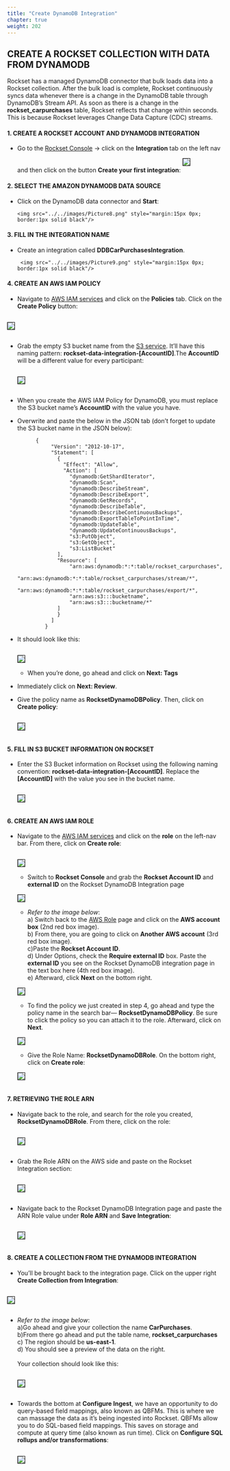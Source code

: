 ```yaml
---
title: "Create DynamoDB Integration"
chapter: true
weight: 202
---
```


## CREATE A ROCKSET COLLECTION WITH DATA FROM DYNAMODB

Rockset has a managed DynamoDB connector that bulk loads data into a Rockset collection. After the bulk load is complete,  Rockset continuously syncs data whenever there is a change in the DynamoDB table through DynamoDB’s Stream API.  As soon as there is a change in the **rockset_carpurchases** table, Rockset reflects that change within seconds. This is because Rockset leverages Change Data Capture (CDC) streams. 

<h4> 1. CREATE A ROCKSET ACCOUNT AND DYNAMODB INTEGRATION </h4>

- Go to the [Rockset Console](https://console.rockset.com/) →  click on the **Integration** tab on the left nav and then click on the button **Create your first integration**:
         <img src="../../images/Picture7.png" style="margin:15px 0px; border:1px solid black"/>
         
<h4> 2. SELECT THE AMAZON DYNAMODB DATA SOURCE </h4>

- Click on the DynamoDB data connector and **Start**:
     
      <img src="../../images/Picture8.png" style="margin:15px 0px; border:1px solid black"/>
      
<h4> 3. FILL IN THE INTEGRATION NAME </h4>
      
- Create an integration called **DDBCarPurchasesIntegration**. 
      
       <img src="../../images/Picture9.png" style="margin:15px 0px; border:1px solid black"/>
       
<h4> 4. CREATE AN AWS IAM POLICY</h4>

-  Navigate to [AWS IAM services](https://us-east-1.console.aws.amazon.com/iamv2/home#/home) and click on the **Policies** tab. Click on the **Create Policy** button:


<img src="../../images/Picture10.png" style="margin:15px 0px; border:1px solid black"/>
        
- Grab the empty S3 bucket name from the [S3 service](https://s3.console.aws.amazon.com/s3/home?region=us-east-1). It’ll have this naming pattern: <b>rockset-data-integration-[AccountID]</b>.The **AccountID** will be a different value for every participant:    

  <img src="../../images/Picture11.png" style="margin:15px 0px; border:1px solid black"/>
     
- When you create the AWS IAM Policy for DynamoDB, you must replace the S3 bucket name’s **AccountID** with the value you have.

- Overwrite and paste the below in the JSON tab (don’t forget to update the S3 bucket name in the JSON below):

            {
                 "Version": "2012-10-17",
                 "Statement": [
                   {
                     "Effect": "Allow",
                     "Action": [
                       "dynamodb:GetShardIterator",
                       "dynamodb:Scan",
                       "dynamodb:DescribeStream",
                       "dynamodb:DescribeExport",
                       "dynamodb:GetRecords",
                       "dynamodb:DescribeTable",
                       "dynamodb:DescribeContinuousBackups",
                       "dynamodb:ExportTableToPointInTime",
                       "dynamodb:UpdateTable",
                       "dynamodb:UpdateContinuousBackups",
                       "s3:PutObject",
                       "s3:GetObject",
                       "s3:ListBucket"
                   ],
                   "Resource": [
                       "arn:aws:dynamodb:*:*:table/rockset_carpurchases",
                       "arn:aws:dynamodb:*:*:table/rockset_carpurchases/stream/*",
                       "arn:aws:dynamodb:*:*:table/rockset_carpurchases/export/*",
                       "arn:aws:s3:::bucketname",
                       "arn:aws:s3:::bucketname/*"
                   ]
                   }
                 ]
               }


- It should look like this:

   <img src="../../images/Picture12.png" style="margin:15px 0px; border:1px solid black"/>
    
  - When you’re done, go ahead and click on **Next: Tags** 
 
 - Immediately click on **Next: Review**.  
  
 - Give the policy name as **RocksetDynamoDBPolicy**. Then, click on **Create policy**:
   
   <img src="../../images/Picture13.png" style="margin:15px 0px; border:1px solid black"/>
   
   
<h4> 5. FILL IN S3 BUCKET INFORMATION ON ROCKSET</h4>

- Enter the S3 Bucket information on Rockset using the following naming convention: **rockset-data-integration-[AccountID]**. Replace the **[AccountID]** with the value you see in the bucket name. 

      
   <img src="../../images/Picture14.png" style="margin:15px 0px; border:1px solid black"/>
   
<h4> 6. CREATE AN AWS IAM ROLE</h4>
 
 - Navigate to the <a href="https://us-east-1.console.aws.amazon.com/iamv2/home#/roles">AWS IAM services</a> and click on the **role** on the left-nav bar. From there, click on **Create role**: 
   
   <img src="../../images/Picture15.png" style="margin:15px 0px; border:1px solid black"/>
   
   - Switch to <b>Rockset Console</b> and grab the **Rockset Account ID** and **external ID** on the Rockset DynamoDB Integration page
   
   <img src="../../images/Picture16.png" style="margin:15px 0px; border:1px solid black"/>
      
   - _Refer to the image below_: 
    <br> a) Switch back to the [AWS Role](https://us-east-1.console.aws.amazon.com/iamv2/home#/roles) page and click on the **AWS account box** (2nd red box image). 
    <br> b) From there, you are going to click on **Another AWS account** (3rd red box image).
    <br> c)Paste the **Rockset Account ID**. 
    <br> d) Under Options, check the **Require external ID** box. Paste the **external ID** you see on the Rockset DynamoDB integration page in the text box here (4th red box image). 
    <br> e) Afterward, click **Next** on the bottom right.
    
   <img src="../../images/Picture17.png" style="margin:15px 0px; border:1px solid black"/>
    
    
   - To find the policy we just created in step 4, go ahead and type the policy name in the search bar— **RocksetDynamoDBPolicy**. Be sure to click the policy so you can attach it to the role. Afterward, click on **Next**.  
     
   <img src="../../images/Picture18.png" style="margin:15px 0px; border:1px solid black"/>
      
   -  Give the Role Name: **RocksetDynamoDBRole**. On the bottom right, click on **Create role**:   
   
   <img src="../../images/Picture19.png" style="margin:15px 0px; border:1px solid black"/>
    
    
<h4> 7. RETRIEVING THE ROLE ARN </h4>
 
- Navigate back to the role, and search for the role you created, **RocksetDynamoDBRole**. From there, click on the role:
     
   <img src="../../images/Picture20.png" style="margin:15px 0px; border:1px solid black"/>
      
- Grab the Role ARN on the AWS side and paste on the Rockset Integration section:
    
   <img src="../../images/get-arn-role-8.png" style="margin:15px 0px; border:1px solid black"/>
     
- Navigate back to the Rockset DynamoDB Integration page and paste the ARN Role value under **Role ARN** and **Save Integration**:
    
   <img src="../../images/paste-arn-role-4.png" style="margin:15px 0px; border:1px solid black"/>
       
 <h4> 8. CREATE A COLLECTION FROM THE DYNAMODB INTEGRATION</h4>
       
- You’ll be brought back to the integration page. Click on the upper right **Create Collection from Integration**:   
       
<img src="../../images/Picture23.png" style="margin:15px 0px; border:1px solid black"/>
        
- _Refer to the image below_: 
     <br> a)Go ahead and give your collection the name **CarPurchases**. 
     <br> b)From there go ahead and put the table name, **rockset_carpurchases** 
     <br> c) The region should be **us-east-1**. 
     <br> d) You should see a preview of the data on the right. 
     <br><br>Your collection should look like this:
     
    <img src="../../images/Picture24.png" style="margin:15px 0px; border:1px solid black"/>
      
- Towards the bottom at **Configure Ingest**, we have an opportunity to do query-based field mappings, also known as QBFMs. This is where we can massage the data as it’s being ingested into Rockset. QBFMs allow you to do SQL-based field mappings. This saves on storage and compute at query time (also known as run time). Click on **Configure SQL rollups and/or transformations**:   
   
    <img src="../../images/Picture25.png" style="margin:15px 0px; border:1px solid black"/>

